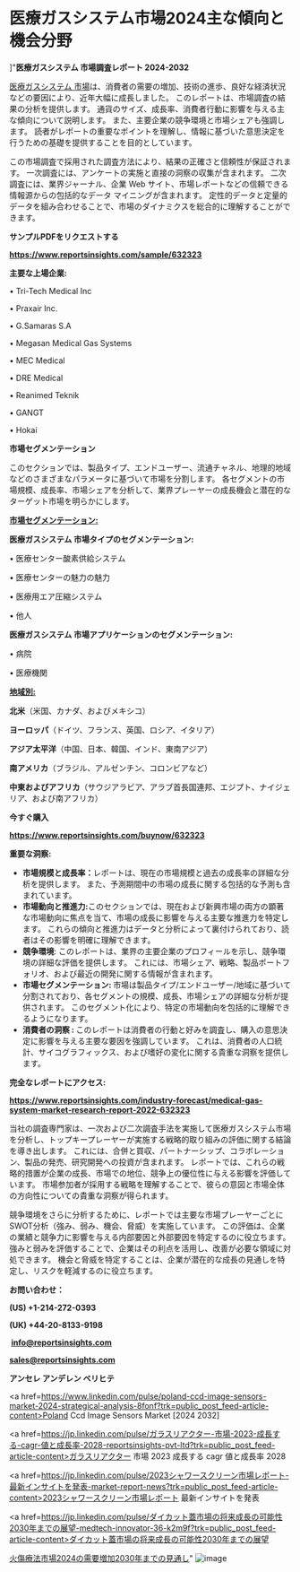 # 医療ガスシステム市場2024主な傾向と機会分野
]"<strong>医療ガスシステム 市場調査レポート 2024-2032</strong>

<a href=https://www.reportsinsights.com/sample/632323>医療ガスシステム 市場</a>は、消費者の需要の増加、技術の進歩、良好な経済状況などの要因により、近年大幅に成長しました。 このレポートは、市場調査の結果の分析を提供します。 通貨のサイズ、成長率、消費者行動に影響を与える主な傾向について説明します。 また、主要企業の競争環境と市場シェアも強調します。 読者がレポートの重要なポイントを理解し、情報に基づいた意思決定を行うための基礎を提供することを目的としています。

この市場調査で採用された調査方法により、結果の正確さと信頼性が保証されます。 一次調査には、アンケートの実施と直接の洞察の収集が含まれます。 二次調査には、業界ジャーナル、企業 Web サイト、市場レポートなどの信頼できる情報源からの包括的なデータ マイニングが含まれます。 定性的データと定量的データを組み合わせることで、市場のダイナミクスを総合的に理解することができます。

<strong><b>サンプルPDFをリクエストする</b></strong>

<a href=https://www.reportsinsights.com/sample/632323><strong><u>https://www.reportsinsights.com/sample/632323</u></strong></a>

<strong>主要な上場企業:</strong>

• Tri-Tech Medical Inc

• Praxair Inc.

• G.Samaras S.A

• Megasan Medical Gas Systems

• MEC Medical

• DRE Medical

• Reanimed Teknik

• GANGT

• Hokai

<strong>市場セグメンテーション</strong>

このセクションでは、製品タイプ、エンドユーザー、流通チャネル、地理的地域などのさまざまなパラメータに基づいて市場を分割します。 各セグメントの市場規模、成長率、市場シェアを分析して、業界プレーヤーの成長機会と潜在的なターゲット市場を明らかにします。

<strong><u>市場セグメンテーション</u></strong><strong><u>:</u></strong>

<strong>医療ガスシステム 市場タイプのセグメンテーション:</strong>

• 医療センター酸素供給システム

• 医療センターの魅力の魅力

• 医療用エア圧縮システム

• 他人

<strong>医療ガスシステム 市場アプリケーションのセグメンテーション:</strong>

• 病院

• 医療機関

<strong><u>地域別</u></strong><strong><u>:</u></strong>

<strong>北米</strong>（米国、カナダ、およびメキシコ）

<strong>ヨーロッパ</strong>（ドイツ、フランス、英国、ロシア、イタリア）

<strong>アジア太平洋</strong>（中国、日本、韓国、インド、東南アジア）

<strong>南アメリカ</strong>（ブラジル、アルゼンチン、コロンビアなど）

<strong>中東およびアフリカ</strong>（サウジアラビア、アラブ首長国連邦、エジプト、ナイジェリア、および南アフリカ）

<strong>今すぐ購入</strong>

<a href=https://www.reportsinsights.com/buynow/632323><strong><u>https://www.reportsinsights.com/buynow/632323</u></strong></a>

<strong>重要な洞察:</strong>
<ul>
  <li><strong>市場規模と成長率：</strong>レポートは、現在の市場規模と過去の成長率の詳細な分析を提供します。 また、予測期間中の市場の成長に関する包括的な予測も含まれています。</li>
  <li><strong>市場動向と推進力:</strong>このセクションでは、現在および新興市場の両方の顕著な市場動向に焦点を当て、市場の成長に影響を与える主要な推進力を特定します。 これらの傾向と推進力はデータと分析によって裏付けられており、読者はその影響を明確に理解できます。</li>
  <li><strong>競争環境</strong>: このレポートは、業界の主要企業のプロフィールを示し、競争環境の詳細な評価を提供します。 これには、市場シェア、戦略、製品ポートフォリオ、および最近の開発に関する情報が含まれます。</li>
  <li><strong>市場セグメンテーション: </strong>市場は製品タイプ/エンドユーザー/地域に基づいて分割されており、各セグメントの規模、成長、市場シェアの詳細な分析が提供されます。 このセグメント化により、特定の市場動向を包括的に理解できるようになります。</li>
  <li><strong>消費者の洞察 : </strong>このレポートは消費者の行動と好みを調査し、購入の意思決定に影響を与える主要な要因を強調しています。 これは、消費者の人口統計、サイコグラフィックス、および嗜好の変化に関する貴重な洞察を提供します。</li>
</ul>
<strong>完全なレポートにアクセス:</strong>

<a href=https://www.reportsinsights.com/industry-forecast/medical-gas-system-market-research-report-2022-632323><strong><u><b>https://www.reportsinsights.com/industry-forecast/medical-gas-system-market-research-report-2022-632323</b></u></strong></a>

当社の調査専門家は、一次および二次調査手法を実施して医療ガスシステム市場を分析し、トップキープレーヤーが実施する戦略的取り組みの評価に関する結論を導き出します。 これには、合併と買収、パートナーシップ、コラボレーション、製品の発売、研究開発への投資が含まれます。 レポートでは、これらの戦略的措置が企業の成長、市場での地位、競争上の優位性に与える影響を評価しています。 市場参加者が採用する戦略を理解することで、彼らの意図と市場全体の方向性についての貴重な洞察が得られます。

競争環境をさらに分析するために、レポートでは主要な市場プレーヤーごとにSWOT分析（強み、弱み、機会、脅威）を実施しています。 この評価は、企業の業績と競争力に影響を与える内部要因と外部要因を特定するのに役立ちます。 強みと弱みを評価することで、企業はその利点を活用し、改善が必要な領域に対処できます。 機会と脅威を特定することは、企業が潜在的な成長の見通しを特定し、リスクを軽減するのに役立ちます。

<strong>お問い合わせ：</strong>

<strong>(US) +1-214-272-0393</strong>

<strong>(UK) +44-20-8133-9198</strong>

<strong> </strong><a href=info@reportsinsights.com><strong><u>info@reportsinsights.com</u></strong></a>

<a href=sales@reportsinsights.com><strong><u>sales@reportsinsights.com</u></strong></a>

<strong>アンセレ アンデレン ベリヒテ</strong>

<a href=https://www.linkedin.com/pulse/poland-ccd-image-sensors-market-2024-strategical-analysis-8fonf?trk=public_post_feed-article-content>Poland Ccd Image Sensors Market [2024 2032]</a>

<a href=https://jp.linkedin.com/pulse/ガラスリアクター-市場-2023-成長する-cagr-値と成長率-2028-reportsinsights-pvt-ltd?trk=public_post_feed-article-content>ガラスリアクター 市場 2023 成長する cagr 値と成長率 2028</a>

<a href=https://jp.linkedin.com/pulse/2023シャワースクリーン市場レポート-最新インサイトを発表-market-report-news?trk=public_post_feed-article-content>2023シャワースクリーン市場レポート 最新インサイトを発表</a>

<a href=https://jp.linkedin.com/pulse/ダイカット蓋市場の将来成長の可能性2030年までの展望-medtech-innovator-36-k2m9f?trk=public_post_feed-article-content>ダイカット蓋市場の将来成長の可能性2030年までの展望</a>

<a href=https://www.linkedin.com/pulse/火傷療法市場2024の需要増加2030年までの見通し-reports-insights-expert-aplaf/>火傷療法市場2024の需要増加2030年までの見通し</a>"
![image](https://github.com/gayatrid12/RIindustry/assets/158473851/5f642096-064e-4191-b762-c55257247b19)


